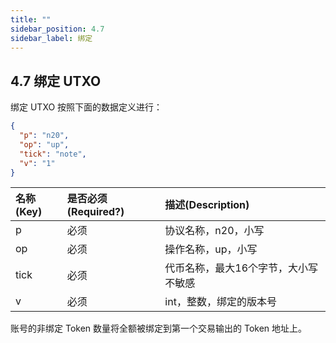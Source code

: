```yaml
---
title: ""
sidebar_position: 4.7
sidebar_label: 绑定
---
```


## 4.7 绑定 UTXO

绑定 UTXO 按照下面的数据定义进行：

```json
{
  "p": "n20",
  "op": "up",
  "tick": "note",
  "v": "1"
}
```

| 名称(Key) | 是否必须(Required?) | 描述(Description) |
| :--- | :--- | :--- |
| p | 必须 | 协议名称，n20，小写 |
| op | 必须 | 操作名称，up，小写 |
| tick | 必须 | 代币名称，最大16个字节，大小写不敏感 |
| v | 必须 | int，整数，绑定的版本号 |

账号的非绑定 Token 数量将全额被绑定到第一个交易输出的 Token 地址上。
